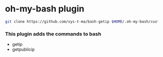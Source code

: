 # oh-my-bash plugin

```bash
git clone https://github.com/sys-t-ma/bash-getip $HOME/.oh-my-bash/custom/plugins/getip
```

### This plugin adds the commands to bash
- getip
- getpublicip